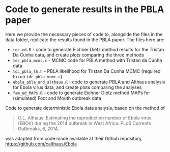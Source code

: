 # Code to generate results in the PBLA paper

Here we provide the necessary pieces of code to, alongside the files in the data folder, replicate the results found in the PBLA paper. 
The files here are:

* `tdc_ed.R` - code to generate Eichner Dietz method results for the Tristan Da Cunha data, and create plots comparing the three methods
* `tdc_pbla_mcmc.c` - MCMC code for PBLA method with Tristan da Cunha data
* `tdc_pbla_lh.h` - PBLA likelihood for Tristan Da Cunha MCMC (required to run `tdc_pbla_mcmc.c`)
* `ebola_pbla_and_althaus.R` - code to generate PBLA and Althaus analysis for Ebola virus data, and create plots comparing the analyses
* `fam_ed_MAPs.R` - code to generate Eichner Dietz method MAPs for (simulated) Foot and Mouth outbreak data

Code to generate deterministic Ebola data analysis, based on the method of 
> C.L. Althaus. Estimating the reproduction number of Ebola virus (EBOV) during
> the 2014 outbreak in West Africa. PLoS Currents Outbreaks, 6, 2014,

was adapted from code made available at their Github repository, https://github.com/calthaus/Ebola

